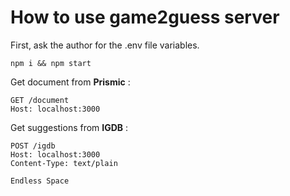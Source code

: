 # How to use game2guess server

First, ask the author for the .env file variables.

```npm i && npm start```

Get document from **Prismic** :

    GET /document
    Host: localhost:3000



Get suggestions from **IGDB** :

    POST /igdb
    Host: localhost:3000
    Content-Type: text/plain
    
    Endless Space
